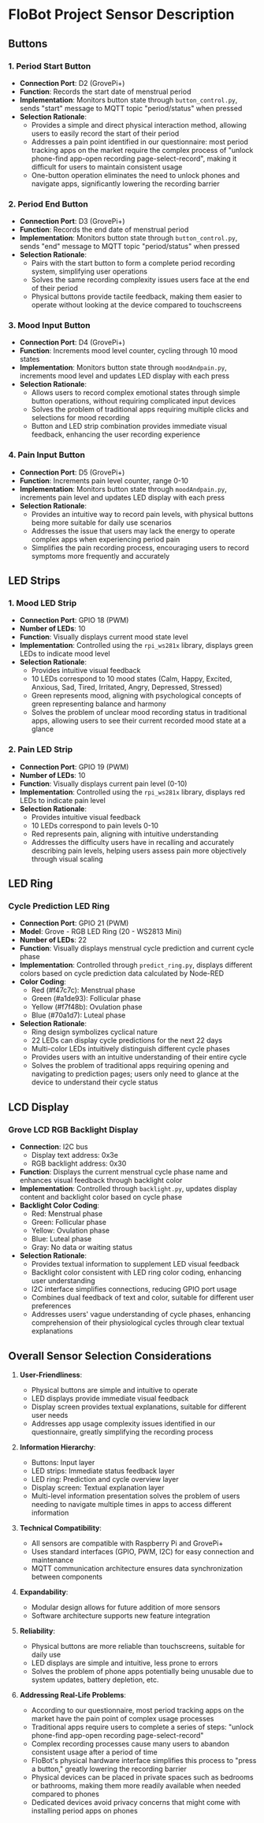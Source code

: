 # FloBot Project Sensor Description

## Buttons

### 1. Period Start Button
- **Connection Port**: D2 (GrovePi+)
- **Function**: Records the start date of menstrual period
- **Implementation**: Monitors button state through `button_control.py`, sends "start" message to MQTT topic "period/status" when pressed
- **Selection Rationale**: 
  - Provides a simple and direct physical interaction method, allowing users to easily record the start of their period
  - Addresses a pain point identified in our questionnaire: most period tracking apps on the market require the complex process of "unlock phone-find app-open recording page-select-record", making it difficult for users to maintain consistent usage
  - One-button operation eliminates the need to unlock phones and navigate apps, significantly lowering the recording barrier

### 2. Period End Button
- **Connection Port**: D3 (GrovePi+)
- **Function**: Records the end date of menstrual period
- **Implementation**: Monitors button state through `button_control.py`, sends "end" message to MQTT topic "period/status" when pressed
- **Selection Rationale**: 
  - Pairs with the start button to form a complete period recording system, simplifying user operations
  - Solves the same recording complexity issues users face at the end of their period
  - Physical buttons provide tactile feedback, making them easier to operate without looking at the device compared to touchscreens

### 3. Mood Input Button
- **Connection Port**: D4 (GrovePi+)
- **Function**: Increments mood level counter, cycling through 10 mood states
- **Implementation**: Monitors button state through `moodAndpain.py`, increments mood level and updates LED display with each press
- **Selection Rationale**: 
  - Allows users to record complex emotional states through simple button operations, without requiring complicated input devices
  - Solves the problem of traditional apps requiring multiple clicks and selections for mood recording
  - Button and LED strip combination provides immediate visual feedback, enhancing the user recording experience

### 4. Pain Input Button
- **Connection Port**: D5 (GrovePi+)
- **Function**: Increments pain level counter, range 0-10
- **Implementation**: Monitors button state through `moodAndpain.py`, increments pain level and updates LED display with each press
- **Selection Rationale**: 
  - Provides an intuitive way to record pain levels, with physical buttons being more suitable for daily use scenarios
  - Addresses the issue that users may lack the energy to operate complex apps when experiencing period pain
  - Simplifies the pain recording process, encouraging users to record symptoms more frequently and accurately

## LED Strips

### 1. Mood LED Strip
- **Connection Port**: GPIO 18 (PWM)
- **Number of LEDs**: 10
- **Function**: Visually displays current mood state level
- **Implementation**: Controlled using the `rpi_ws281x` library, displays green LEDs to indicate mood level
- **Selection Rationale**: 
  - Provides intuitive visual feedback
  - 10 LEDs correspond to 10 mood states (Calm, Happy, Excited, Anxious, Sad, Tired, Irritated, Angry, Depressed, Stressed)
  - Green represents mood, aligning with psychological concepts of green representing balance and harmony
  - Solves the problem of unclear mood recording status in traditional apps, allowing users to see their current recorded mood state at a glance

### 2. Pain LED Strip
- **Connection Port**: GPIO 19 (PWM)
- **Number of LEDs**: 10
- **Function**: Visually displays current pain level (0-10)
- **Implementation**: Controlled using the `rpi_ws281x` library, displays red LEDs to indicate pain level
- **Selection Rationale**: 
  - Provides intuitive visual feedback
  - 10 LEDs correspond to pain levels 0-10
  - Red represents pain, aligning with intuitive understanding
  - Addresses the difficulty users have in recalling and accurately describing pain levels, helping users assess pain more objectively through visual scaling

## LED Ring

### Cycle Prediction LED Ring
- **Connection Port**: GPIO 21 (PWM)
- **Model**: Grove - RGB LED Ring (20 - WS2813 Mini)
- **Number of LEDs**: 22
- **Function**: Visually displays menstrual cycle prediction and current cycle phase
- **Implementation**: Controlled through `predict_ring.py`, displays different colors based on cycle prediction data calculated by Node-RED
- **Color Coding**:
  - Red (#f47c7c): Menstrual phase
  - Green (#a1de93): Follicular phase
  - Yellow (#f7f48b): Ovulation phase
  - Blue (#70a1d7): Luteal phase
- **Selection Rationale**: 
  - Ring design symbolizes cyclical nature
  - 22 LEDs can display cycle predictions for the next 22 days
  - Multi-color LEDs intuitively distinguish different cycle phases
  - Provides users with an intuitive understanding of their entire cycle
  - Solves the problem of traditional apps requiring opening and navigating to prediction pages; users only need to glance at the device to understand their cycle status

## LCD Display

### Grove LCD RGB Backlight Display
- **Connection**: I2C bus
  - Display text address: 0x3e
  - RGB backlight address: 0x30
- **Function**: Displays the current menstrual cycle phase name and enhances visual feedback through backlight color
- **Implementation**: Controlled through `backlight.py`, updates display content and backlight color based on cycle phase
- **Backlight Color Coding**:
  - Red: Menstrual phase
  - Green: Follicular phase
  - Yellow: Ovulation phase
  - Blue: Luteal phase
  - Gray: No data or waiting status
- **Selection Rationale**: 
  - Provides textual information to supplement LED visual feedback
  - Backlight color consistent with LED ring color coding, enhancing user understanding
  - I2C interface simplifies connections, reducing GPIO port usage
  - Combines dual feedback of text and color, suitable for different user preferences
  - Addresses users' vague understanding of cycle phases, enhancing comprehension of their physiological cycles through clear textual explanations

## Overall Sensor Selection Considerations

1. **User-Friendliness**:
   - Physical buttons are simple and intuitive to operate
   - LED displays provide immediate visual feedback
   - Display screen provides textual explanations, suitable for different user needs
   - Addresses app usage complexity issues identified in our questionnaire, greatly simplifying the recording process

2. **Information Hierarchy**:
   - Buttons: Input layer
   - LED strips: Immediate status feedback layer
   - LED ring: Prediction and cycle overview layer
   - Display screen: Textual explanation layer
   - Multi-level information presentation solves the problem of users needing to navigate multiple times in apps to access different information

3. **Technical Compatibility**:
   - All sensors are compatible with Raspberry Pi and GrovePi+
   - Uses standard interfaces (GPIO, PWM, I2C) for easy connection and maintenance
   - MQTT communication architecture ensures data synchronization between components

4. **Expandability**:
   - Modular design allows for future addition of more sensors
   - Software architecture supports new feature integration

5. **Reliability**:
   - Physical buttons are more reliable than touchscreens, suitable for daily use
   - LED displays are simple and intuitive, less prone to errors
   - Solves the problem of phone apps potentially being unusable due to system updates, battery depletion, etc.

6. **Addressing Real-Life Problems**:
   - According to our questionnaire, most period tracking apps on the market have the pain point of complex usage processes
   - Traditional apps require users to complete a series of steps: "unlock phone-find app-open recording page-select-record"
   - Complex recording processes cause many users to abandon consistent usage after a period of time
   - FloBot's physical hardware interface simplifies this process to "press a button," greatly lowering the recording barrier
   - Physical devices can be placed in private spaces such as bedrooms or bathrooms, making them more readily available when needed compared to phones
   - Dedicated devices avoid privacy concerns that might come with installing period apps on phones

